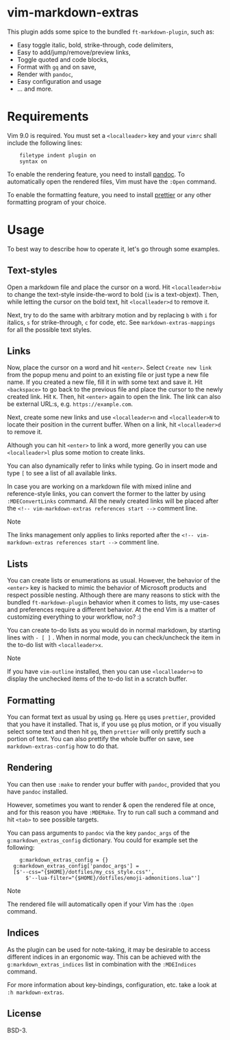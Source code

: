 # vim-markdown-extras

This plugin adds some spice to the bundled `ft-markdown-plugin`, such as:


- Easy toggle italic, bold, strike-through, code delimiters,
- Easy to add/jump/remove/preview links,
- Toggle quoted and code blocks,
- Format with `gq` and on save,
- Render with `pandoc`,
- Easy configuration and usage
- ... and more.

# Requirements

Vim 9.0 is required.
You must set a `<localleader>` key and your `vimrc` shall include the following
lines:

```
    filetype indent plugin on
    syntax on
```
To enable the rendering feature, you need to install [pandoc][1].
To automatically open the rendered files, Vim must have the `:Open` command.

To enable the formatting feature, you need to install [prettier][2] or any other
formatting program of your choice.

# Usage

To best way to describe how to operate it, let's go through some examples.

## Text-styles

Open a markdown file and place the cursor on a word.
Hit `<localleader>biw` to change the text-style inside-the-word
to bold (`iw` is a text-objext).
Then, while letting the cursor on the bold text, hit `<localleader>d`
to remove it.

Next, try to do the same with arbitrary motion and by replacing `b` with `i`
for italics, `s` for strike-through, `c` for code, etc.
See `markdown-extras-mappings` for all the possible text styles.

## Links

Now, place the cursor on a word and hit `<enter>`.
Select `Create new link` from the popup menu and point to an existing
file or just type a new file name.
If you created a new file, fill it in with some text and save it.
Hit `<backspace>` to go back to the previous file and place the cursor to the
newly created link. Hit `K`. Then, hit `<enter>` again to open the link.
The link can also be external URL:s, e.g. `https://example.com`.

Next, create some new links and use `<localleader>n` and `<localleader>N` to
locate their position in the current buffer. When on a link, hit
`<localleader>d` to remove it.

Although you can hit `<enter>` to link a word, more generlly you can
use `<localleader>l` plus some motion to create links.

You can also dynamically refer to links while typing. Go in insert mode and
type `[` to see a list of all available links.

In case you are working on a markdown file with mixed inline and
reference-style links, you can convert the former to the latter by using
`:MDEConvertLinks` command. All the newly created links will be placed after
the `<!-- vim-markdown-extras references start -->` comment line.

> [!Note]
>
> The links management only applies to links reported after the
> `<!-- vim-markdown-extras references start -->` comment line.

## Lists

You can create lists or enumerations as usual. However, the behavior of the
`<enter>` key is hacked to mimic the behavior of Microsoft products and
respect possible nesting. Although there are many reasons to stick with the
bundled `ft-markdown-plugin` behavior when it comes to lists,
my use-cases and preferences require a different behavior. At the end Vim is a
matter of customizing everything to your workflow, no? :)

You can create to-do lists as you would do in normal markdown, by starting
lines with `- [ ]` . When in normal mode, you can check/uncheck the item in the
to-do list with `<localleader>x`.

> [!Note]
>
> If you have `vim-outline` installed, then you can use `<localleader>o` to
> display the unchecked items of the to-do list in a scratch buffer.

## Formatting

You can format text as usual by using `gq`.
Here `gq` uses `prettier`, provided that you have it installed.
That is, if you use `gq` plus motion, or if you visually select some text and
then hit `gq`, then `prettier` will only prettify such a portion of text. You
can also prettify the whole buffer on save, see `markdown-extras-config` how
to do that.

## Rendering

You can then use `:make` to render your buffer with `pandoc`, provided that
you have `pandoc` installed.

However, sometimes you want to render & open the rendered file at once, and
for this reason you have `:MDEMake`. Try to run call such a command and hit
    `<tab>` to see possible targets.

You can pass arguments to `pandoc` via the key
`pandoc_args` of the `g:markdown_extras_config` dictionary.
You could for example set the following:

```
    g:markdown_extras_config = {}
  g:markdown_extras_config['pandoc_args'] =
  [$'--css="{$HOME}/dotfiles/my_css_style.css"',
      $'--lua-filter="{$HOME}/dotfiles/emoji-admonitions.lua"']
```

> [!Note]
>
> The rendered file will automatically open if your Vim has the `:Open` command.

## Indices

As the plugin can be used for note-taking, it may be desirable to access
different indices in an ergonomic way. This can be achieved with the
`g:markdown_extras_indices` list in combination with the `:MDEIndices`
command.

For more information about key-bindings, configuration, etc. take
a look at `:h markdown-extras`.

## License

BSD-3.

<!-- vim-markdown-extras references start -->

[1]: https://pandoc.org
[2]: https://prettier.io
